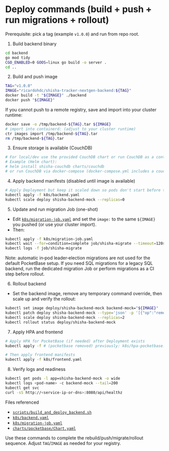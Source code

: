 # Deploy commands (build + push + run migrations + rollout)

Prerequisite: pick a tag (example `v1.0.0`) and run from repo root.

1) Build backend binary
```bash
cd backend
go mod tidy
CGO_ENABLED=0 GOOS=linux go build -o server .
cd ..
```

2) Build and push image
```bash
TAG="v1.0.0"
IMAGE="ricardohdc/shisha-tracker-nextgen-backend:${TAG}"
docker build -t "${IMAGE}" ./backend
docker push "${IMAGE}"
```
If you cannot push to a remote registry, save and import into your cluster runtime:
```bash
docker save -o /tmp/backend-${TAG}.tar ${IMAGE}
# import into containerd: (adjust to your cluster runtime)
ctr images import /tmp/backend-${TAG}.tar
rm /tmp/backend-${TAG}.tar
```

3) Ensure storage is available (CouchDB)
```bash
# For local/dev use the provided CouchDB chart or run CouchDB as a container
# Example (Helm chart):
# helm install shisha-couchdb charts/couchdb
# or run CouchDB via docker-compose (docker-compose.yml includes a couchdb service)
```

4) Apply backend manifests (disabled until image is available)
```bash
# Apply Deployment but keep it scaled down so pods don't start before the image is available
kubectl apply -f k8s/backend.yaml
kubectl scale deploy shisha-backend-mock --replicas=0
```

5) Update and run migration Job (one-shot)
- Edit [`k8s/migration-job.yaml`](k8s/migration-job.yaml:1) and set the `image:` to the same `${IMAGE}` you pushed (or use your cluster import).
- Then:
```bash
kubectl apply -f k8s/migration-job.yaml
kubectl wait --for=condition=complete job/shisha-migrate --timeout=120s
kubectl logs -f job/shisha-migrate
```
Note: automatic in‑pod leader‑election migrations are not used for the default PocketBase setup. If you need SQL migrations for a legacy SQL backend, run the dedicated migration Job or perform migrations as a CI step before rollout.

6) Rollout backend
- Set the backend image, remove any temporary command override, then scale up and verify the rollout:
```bash
kubectl set image deploy/shisha-backend-mock backend-mock="${IMAGE}"
kubectl patch deploy shisha-backend-mock --type='json' -p '[{"op":"remove","path":"/spec/template/spec/containers/0/command"}]' || true
kubectl scale deploy shisha-backend-mock --replicas=2
kubectl rollout status deploy/shisha-backend-mock
```

7) Apply HPA and frontend
```bash
# Apply HPA for PocketBase (if needed) after Deployment exists
kubectl apply -f # (pocketbase removed) previously: k8s/hpa-pocketbase.yaml

# Then apply frontend manifests
kubectl apply -f k8s/frontend.yaml
```

8) Verify logs and readiness
```bash
kubectl get pods -l app=shisha-backend-mock -o wide
kubectl logs <pod-name> -c backend-mock --tail=200
kubectl get svc
curl -sS http://<service-ip-or-dns>:8080/api/healthz
```

Files referenced
- [`scripts/build_and_deploy_backend.sh`](scripts/build_and_deploy_backend.sh:1)
- [`k8s/backend.yaml`](k8s/backend.yaml:1)
- [`k8s/migration-job.yaml`](k8s/migration-job.yaml:1)
- [`charts/pocketbase/Chart.yaml`](charts/pocketbase/Chart.yaml:1)

Use these commands to complete the rebuild/push/migrate/rollout sequence. Adjust `TAG`/`IMAGE` as needed for your registry.